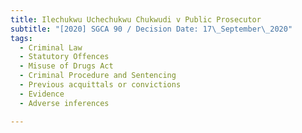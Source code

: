 ```yaml
---
title: Ilechukwu Uchechukwu Chukwudi v Public Prosecutor
subtitle: "[2020] SGCA 90 / Decision Date: 17\_September\_2020"
tags:
  - Criminal Law
  - Statutory Offences
  - Misuse of Drugs Act
  - Criminal Procedure and Sentencing
  - Previous acquittals or convictions
  - Evidence
  - Adverse inferences

---
```

